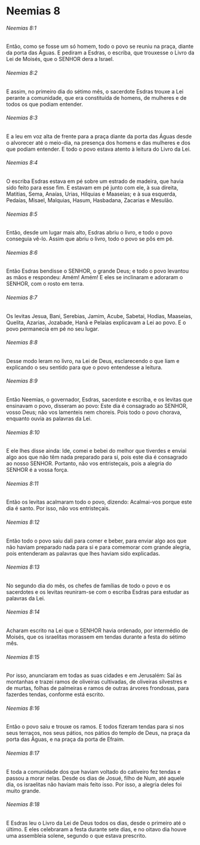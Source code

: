# Neemias 8

###### Neemias 8:1

Então, como se fosse um só homem, todo o povo se reuniu na praça, diante da porta das Águas. E pediram a Esdras, o escriba, que trouxesse o Livro da Lei de Moisés, que o SENHOR dera a Israel.

###### Neemias 8:2

E assim, no primeiro dia do sétimo mês, o sacerdote Esdras trouxe a Lei perante a comunidade, que era constituída de homens, de mulheres e de todos os que podiam entender.

###### Neemias 8:3

E a leu em voz alta de frente para a praça diante da porta das Águas desde o alvorecer até o meio-dia, na presença dos homens e das mulheres e dos que podiam entender. E todo o povo estava atento à leitura do Livro da Lei.

###### Neemias 8:4

O escriba Esdras estava em pé sobre um estrado de madeira, que havia sido feito para esse fim. E estavam em pé junto com ele, à sua direita, Matitias, Sema, Anaías, Urias, Hilquias e Maaseias; e à sua esquerda, Pedaías, Misael, Malquias, Hasum, Hasbadana, Zacarias e Mesulão.

###### Neemias 8:5

Então, desde um lugar mais alto, Esdras abriu o livro, e todo o povo conseguia vê-lo. Assim que abriu o livro, todo o povo se pôs em pé.

###### Neemias 8:6

Então Esdras bendisse o SENHOR, o grande Deus; e todo o povo levantou as mãos e respondeu: Amém! Amém! E eles se inclinaram e adoraram o SENHOR, com o rosto em terra.

###### Neemias 8:7

Os levitas Jesua, Bani, Serebias, Jamim, Acube, Sabetai, Hodias, Maaseias, Quelita, Azarias, Jozabade, Hanã e Pelaías explicavam a Lei ao povo. E o povo permanecia em pé no seu lugar.

###### Neemias 8:8

Desse modo leram no livro, na Lei de Deus, esclarecendo o que liam e explicando o seu sentido para que o povo entendesse a leitura.

###### Neemias 8:9

Então Neemias, o governador, Esdras, sacerdote e escriba, e os levitas que ensinavam o povo, disseram ao povo: Este dia é consagrado ao SENHOR, vosso Deus; não vos lamenteis nem choreis. Pois todo o povo chorava, enquanto ouvia as palavras da Lei.

###### Neemias 8:10

E ele lhes disse ainda: Ide, comei e bebei do melhor que tiverdes e enviai algo aos que não têm nada preparado para si, pois este dia é consagrado ao nosso SENHOR. Portanto, não vos entristeçais, pois a alegria do SENHOR é a vossa força.

###### Neemias 8:11

Então os levitas acalmaram todo o povo, dizendo: Acalmai-vos porque este dia é santo. Por isso, não vos entristeçais.

###### Neemias 8:12

Então todo o povo saiu dali para comer e beber, para enviar algo aos que não haviam preparado nada para si e para comemorar com grande alegria, pois entenderam as palavras que lhes haviam sido explicadas.

###### Neemias 8:13

No segundo dia do mês, os chefes de famílias de todo o povo e os sacerdotes e os levitas reuniram-se com o escriba Esdras para estudar as palavras da Lei.

###### Neemias 8:14

Acharam escrito na Lei que o SENHOR havia ordenado, por intermédio de Moisés, que os israelitas morassem em tendas durante a festa do sétimo mês.

###### Neemias 8:15

Por isso, anunciaram em todas as suas cidades e em Jerusalém: Saí às montanhas e trazei ramos de oliveiras cultivadas, de oliveiras silvestres e de murtas, folhas de palmeiras e ramos de outras árvores frondosas, para fazerdes tendas, conforme está escrito.

###### Neemias 8:16

Então o povo saiu e trouxe os ramos. E todos fizeram tendas para si nos seus terraços, nos seus pátios, nos pátios do templo de Deus, na praça da porta das Águas, e na praça da porta de Efraim.

###### Neemias 8:17

E toda a comunidade dos que haviam voltado do cativeiro fez tendas e passou a morar nelas. Desde os dias de Josué, filho de Num, até aquele dia, os israelitas não haviam mais feito isso. Por isso, a alegria deles foi muito grande.

###### Neemias 8:18

E Esdras leu o Livro da Lei de Deus todos os dias, desde o primeiro até o último. E eles celebraram a festa durante sete dias, e no oitavo dia houve uma assembleia solene, segundo o que estava prescrito.


